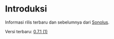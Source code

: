 # Introduksi

Informasi rilis terbaru dan sebelumnya dari [Sonolus](https://sonolus.com).

Versi terbaru: [0.7.1 (1)](./versions/0.7.1_1.md)
